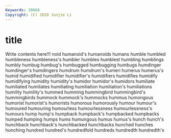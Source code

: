 ```yaml
---
Keywords: 30668
Copyright: (C) 2020 Junjie Li
---
```


# title

Write contents here!!!
noid
humanoid's 
humanoids 
humans 
humble 
humbled 
humbleness 
humbleness's 
humbler 
humbles 
humblest
humbling 
humblings 
humbly 
humbug 
humbug's 
humbugged 
humbugging 
humbugs 
humdinger 
humdinger's
humdingers 
humdrum 
humdrum's 
humeri 
humerus 
humerus's 
humid 
humidified 
humidifier 
humidifier's
humidifiers 
humidifies 
humidify 
humidifying 
humidity 
humidity's 
humidor 
humidor's 
humidors 
humiliate
humiliated 
humiliates 
humiliating 
humiliation 
humiliation's 
humiliations 
humility 
humility's 
hummed 
humming
hummingbird 
hummingbird's 
hummingbirds 
hummock 
hummock's 
hummocks 
hummus 
humongous 
humorist 
humorist's
humorists 
humorous 
humorously 
humour 
humour's 
humoured 
humouring 
humourless 
humourlessness 
humourlessness's
humours 
hump 
hump's 
humpback 
humpback's 
humpbacked 
humpbacks 
humped 
humping 
humps
hums 
humungous 
humus 
humus's 
hunch 
hunch's 
hunchback 
hunchback's 
hunchbacked 
hunchbacks
hunched 
hunches 
hunching 
hundred 
hundred's 
hundredfold 
hundreds 
hundredth 
hundredth's 

